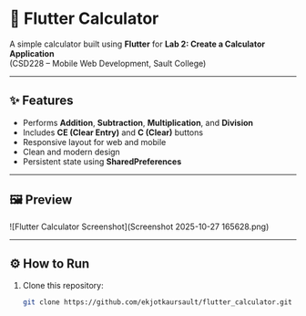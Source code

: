 # 🧮 Flutter Calculator

A simple calculator built using **Flutter** for **Lab 2: Create a Calculator Application**  
(CSD228 – Mobile Web Development, Sault College)

---

## ✨ Features
- Performs **Addition**, **Subtraction**, **Multiplication**, and **Division**
- Includes **CE (Clear Entry)** and **C (Clear)** buttons
- Responsive layout for web and mobile
- Clean and modern design
- Persistent state using **SharedPreferences**

---

## 🖼️ Preview
![Flutter Calculator Screenshot](Screenshot 2025-10-27 165628.png)

---

## ⚙️ How to Run
1. Clone this repository:
   ```bash
   git clone https://github.com/ekjotkaursault/flutter_calculator.git
